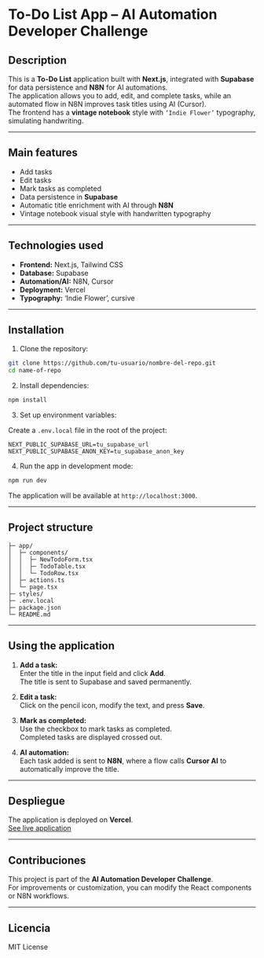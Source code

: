 
# To-Do List App – AI Automation Developer Challenge

## Description

This is a **To-Do List** application built with **Next.js**, integrated with **Supabase** for data persistence and **N8N** for AI automations.  
The application allows you to add, edit, and complete tasks, while an automated flow in N8N improves task titles using AI (Cursor).  
The frontend has a **vintage notebook** style with `‘Indie Flower’` typography, simulating handwriting.

---

## Main features

- Add tasks
- Edit tasks
- Mark tasks as completed
- Data persistence in **Supabase**
- Automatic title enrichment with AI through **N8N**
- Vintage notebook visual style with handwritten typography

---

## Technologies used

- **Frontend:** Next.js, Tailwind CSS
- **Database:** Supabase
- **Automation/AI:** N8N, Cursor
- **Deployment:** Vercel
- **Typography:** ‘Indie Flower’, cursive

---

## Installation

1. Clone the repository:

```bash
git clone https://github.com/tu-usuario/nombre-del-repo.git
cd name-of-repo
```

2. Install dependencies:

```bash
npm install
```

3. Set up environment variables:

Create a `.env.local` file in the root of the project:

```env
NEXT_PUBLIC_SUPABASE_URL=tu_supabase_url
NEXT_PUBLIC_SUPABASE_ANON_KEY=tu_supabase_anon_key
```

4. Run the app in development mode:

```bash
npm run dev
```

The application will be available at `http://localhost:3000`.

---

## Project structure

```
├─ app/
│  ├─ components/
│  │  ├─ NewTodoForm.tsx
│  │  ├─ TodoTable.tsx
│  │  └─ TodoRow.tsx
│  ├─ actions.ts
│  └─ page.tsx
├─ styles/
├─ .env.local
├─ package.json
└─ README.md
```

---

## Using the application

1. **Add a task:**  
   Enter the title in the input field and click **Add**.  
   The title is sent to Supabase and saved permanently.

2. **Edit a task:**  
   Click on the pencil icon, modify the text, and press **Save**.

3. **Mark as completed:**  
   Use the checkbox to mark tasks as completed.  
   Completed tasks are displayed crossed out.

4. **AI automation:**  
   Each task added is sent to **N8N**, where a flow calls **Cursor AI** to automatically improve the title.

---

## Despliegue

The application is deployed on **Vercel**.  
[See live application](https://ai-automation-developer-challenge.vercel.app/)

---



## Contribuciones

This project is part of the **AI Automation Developer Challenge**.  
For improvements or customization, you can modify the React components or N8N workflows.

---

## Licencia

MIT License
